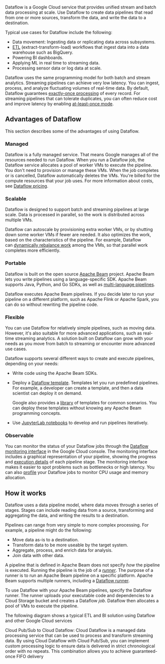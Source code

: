 
Dataflow is a Google Cloud service that provides unified stream and batch data processing at scale. Use Dataflow to create data pipelines that read from one or more sources, transform the data, and write the data to a destination.

Typical use cases for Dataflow include the following:

- Data movement: Ingesting data or replicating data across subsystems.
- [ETL](https://cloud.google.com/learn/what-is-etl) (extract-transform-load) workflows that ingest data into a data warehouse such as BigQuery.
- Powering BI dashboards.
- Applying ML in real time to streaming data.
- Processing sensor data or log data at scale.

Dataflow uses the same programming model for both batch and stream analytics. Streaming pipelines can achieve very low latency. You can ingest, process, and analyze fluctuating volumes of real-time data. By default, Dataflow guarantees [exactly-once processing](https://cloud.google.com/dataflow/docs/concepts/exactly-once) of every record. For streaming pipelines that can tolerate duplicates, you can often reduce cost and improve latency by enabling [at-least-once mode](https://cloud.google.com/dataflow/docs/guides/streaming-modes).

## Advantages of Dataflow

This section describes some of the advantages of using Dataflow.

### Managed

Dataflow is a fully managed service. That means Google manages all of the resources needed to run Dataflow. When you run a Dataflow job, the Dataflow service allocates a pool of worker VMs to execute the pipeline. You don't need to provision or manage these VMs. When the job completes or is cancelled, Dataflow automatically deletes the VMs. You're billed for the compute resources that your job uses. For more information about costs, see [Dataflow pricing](https://cloud.google.com/dataflow/pricing).

### Scalable

Dataflow is designed to support batch and streaming pipelines at large scale. Data is processed in parallel, so the work is distributed across multiple VMs.

Dataflow can autoscale by provisioning extra worker VMs, or by shutting down some worker VMs if fewer are needed. It also optimizes the work, based on the characteristics of the pipeline. For example, Dataflow can [dynamically rebalance work](https://cloud.google.com/dataflow/docs/dynamic-work-rebalancing) among the VMs, so that parallel work completes more efficiently.

### Portable

Dataflow is built on the open source [Apache Beam](https://beam.apache.org/) project. Apache Beam lets you write pipelines using a language-specific SDK. Apache Beam supports Java, Python, and Go SDKs, as well as [multi-language pipelines](https://beam.apache.org/documentation/programming-guide/#multi-language-pipelines).

Dataflow executes Apache Beam pipelines. If you decide later to run your pipeline on a different platform, such as Apache Flink or Apache Spark, you can do so without rewriting the pipeline code.

### Flexible

You can use Dataflow for relatively simple pipelines, such as moving data. However, it's also suitable for more advanced applications, such as real-time streaming analytics. A solution built on Dataflow can grow with your needs as you move from batch to streaming or encounter more advanced use cases.

Dataflow supports several different ways to create and execute pipelines, depending on your needs:

- Write code using the Apache Beam SDKs.
    
- Deploy a [Dataflow template](https://cloud.google.com/dataflow/docs/concepts/dataflow-templates). Templates let you run predefined pipelines. For example, a developer can create a template, and then a data scientist can deploy it on demand.
    
    Google also provides a [library](https://cloud.google.com/dataflow/docs/guides/templates/provided-templates) of templates for common scenarios. You can deploy these templates without knowing any Apache Beam programming concepts.
    
- Use [JupyterLab notebooks](https://cloud.google.com/dataflow/docs/guides/interactive-pipeline-development) to develop and run pipelines iteratively.
    

### Observable

You can monitor the status of your Dataflow jobs through the [Dataflow monitoring interface](https://cloud.google.com/dataflow/docs/guides/monitoring-overview) in the Google Cloud console. The monitoring interface includes a graphical representation of your pipeline, showing the progress and [execution details](https://cloud.google.com/dataflow/docs/concepts/execution-details) of each pipeline stage. The monitoring interface makes it easier to spot problems such as bottlenecks or high latency. You can also [profile](https://cloud.google.com/dataflow/docs/guides/profiling-a-pipeline) your Dataflow jobs to monitor CPU usage and memory allocation.

## How it works

Dataflow uses a data pipeline model, where data moves through a series of stages. Stages can include reading data from a source, transforming and aggregating the data, and writing the results to a destination.

Pipelines can range from very simple to more complex processing. For example, a pipeline might do the following:

- Move data as-is to a destination.
- Transform data to be more useable by the target system.
- Aggregate, process, and enrich data for analysis.
- Join data with other data.

A pipeline that is defined in Apache Beam does not specify _how_ the pipeline is executed. Running the pipeline is the job of a [_runner_](https://beam.apache.org/documentation/basics/#runner). The purpose of a runner is to run an Apache Beam pipeline on a specific platform. Apache Beam supports multiple runners, including a [Dataflow runner](https://beam.apache.org/documentation/runners/dataflow/).

To use Dataflow with your Apache Beam pipelines, specify the Dataflow runner. The runner uploads your executable code and dependencies to a Cloud Storage bucket and creates a Dataflow _job_. Dataflow then allocates a pool of VMs to execute the pipeline.

The following diagram shows a typical ETL and BI solution using Dataflow and other Google Cloud services


Cloud Pub/Sub to Cloud Dataflow: Cloud Dataflow is a managed data processing service that can be used to process and transform streaming data. By using Cloud Dataflow with Cloud Pub/Sub, you can implement custom processing logic to ensure data is delivered in strict chronological order with no repeats. This combination allows you to achieve guaranteed-once FIFO delivery